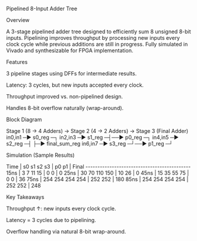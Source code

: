 Pipelined 8-Input Adder Tree

Overview

A 3-stage pipelined adder tree designed to efficiently sum 8 unsigned 8-bit inputs.
Pipelining improves throughput by processing new inputs every clock cycle while previous additions are still in progress.
Fully simulated in Vivado and synthesizable for FPGA implementation.

Features

3 pipeline stages using DFFs for intermediate results.

Latency: 3 cycles, but new inputs accepted every clock.

Throughput improved vs. non-pipelined design.

Handles 8-bit overflow naturally (wrap-around).

Block Diagram

Stage 1 (8 → 4 Adders) → Stage 2 (4 → 2 Adders) → Stage 3 (Final Adder) in0,in1 ─► s0_reg ─┐ in2,in3 ─► s1_reg ─┤──► p0_reg ─┐ in4,in5 ─► s2_reg ─┤ ├─► final_sum_reg in6,in7 ─► s3_reg ─┘──► p1_reg ─┘ 

Simulation (Sample Results)

Time | s0 s1 s2 s3 | p0 p1 | Final -------------------------------------------- 15ns | 3 7 11 15 | 0 0 | 0 25ns | 30 70 110 150 | 10 26 | 0 45ns | 15 35 55 75 | 0 0 | 36 75ns | 254 254 254 254 | 252 252 | 180 85ns | 254 254 254 254 | 252 252 | 248 

Key Takeaways

Throughput ↑: new inputs every clock cycle.

Latency = 3 cycles due to pipelining.

Overflow handling via natural 8-bit wrap-around.

